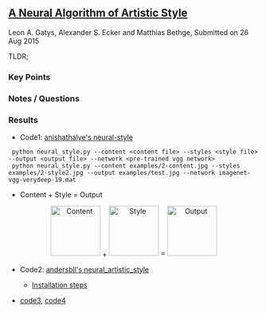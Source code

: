 ## [A Neural Algorithm of Artistic Style](https://arxiv.org/abs/1508.06576)
Leon A. Gatys, Alexander S. Ecker and Matthias Bethge, Submitted on 26 Aug 2015

TLDR; 

### Key Points

### Notes / Questions

### Results

* Code1: [anishathalye's neural-style](https://github.com/anishathalye/neural-style)

 ```
  python neural_style.py --content <content file> --styles <style file> --output <output file> --network <pre-trained vgg network>
  python neural_style.py --content examples/2-content.jpg --styles examples/2-style2.jpg --output examples/test.jpg --network imagenet-vgg-verydeep-19.mat
 ```
 * Content + Style = Output
<p align="center">
<img src="https://github.com/gcunhase/PaperNotes/blob/master/notes/imgs/neuralstyle_content.jpg" height="100" alt="Content">
 <span style="vertical-align: middle;">+</span>
 <img src="https://github.com/gcunhase/PaperNotes/blob/master/notes/imgs/neuralstyle_style.jpg" height="100" alt="Style"> = 
 <img src="https://github.com/gcunhase/PaperNotes/blob/master/notes/imgs/neuralstyle_output.jpg" height="100" alt="Output">
</p>


* Code2: [andersbll's neural_artistic_style](https://github.com/andersbll/neural_artistic_style)
  * [Installation steps](http://blog.josephmisiti.com/making-neural-art)
 
 
* [code3](https://github.com/cysmith/neural-style-tf), [code4](https://github.com/lengstrom/fast-style-transfer)


